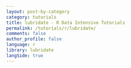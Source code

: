 ```yaml
---
layout: post-by-category
category: tutorials
title: lubridate - R Data Intensive Tutorials
permalink: /tutorials/r/lubridate/
comments: false
author_profile: false
language: r
library: lubridate
langSide: true
---
```


